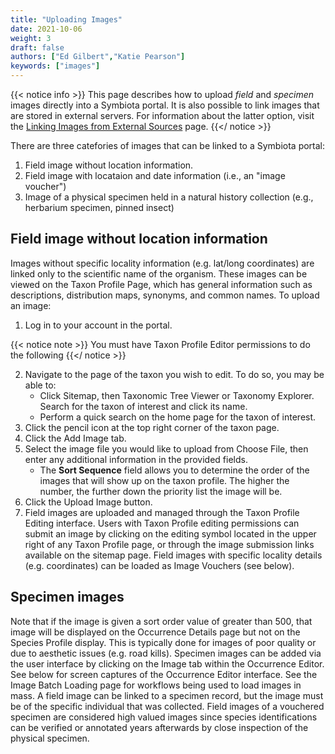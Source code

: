 ```yaml
---
title: "Uploading Images"
date: 2021-10-06
weight: 3
draft: false
authors: ["Ed Gilbert","Katie Pearson"]
keywords: ["images"]
---
```


{{< notice info >}}
  This page describes how to upload *field* and *specimen* images directly into a Symbiota portal. It is also possible to link images that are stored in external servers. For information about the latter option, visit the [Linking Images from External Sources](https://biokic.github.io/symbiota-docs/user/images/linking_images/) page.
{{</ notice >}}

There are three catefories of images that can be linked to a Symbiota portal:
1. Field image without location information.
2. Field image with locataion and date information (i.e., an "image voucher")
3. Image of a physical specimen held in a natural history collection (e.g., herbarium specimen, pinned insect)

## Field image without location information

Images without specific locality information (e.g. lat/long coordinates) are linked only to the scientific name of the organism. These images can be viewed on the Taxon Profile Page, which has general information such as descriptions, distribution maps, synonyms, and common names. To upload an image:

1. Log in to your account in the portal.

{{< notice note >}}
  You must have Taxon Profile Editor permissions to do the following
{{</ notice >}}

2. Navigate to the page of the taxon you wish to edit. To do so, you may be able to:
    *  Click Sitemap, then Taxonomic Tree Viewer or Taxonomy Explorer. Search for the taxon of interest and click its name.
    *  Perform a quick search on the home page for the taxon of interest.
3. Click the pencil icon at the top right corner of the taxon page.
4. Click the Add Image tab.
5. Select the image file you would like to upload from Choose File, then enter any additional information in the provided fields.
    * The **Sort Sequence** field allows you to determine the order of the images that will show up on the taxon profile. The higher the number, the further down the priority list the image will be.
7. Click the Upload Image button.
8. Field images are uploaded and managed through the Taxon Profile Editing interface. Users with Taxon Profile editing permissions can submit an image by clicking on the editing symbol located in the upper right of any Taxon Profile page, or through the image submission links available on the sitemap page. Field images with specific locality details (e.g. coordinates) can be loaded as Image Vouchers (see below). 

## Specimen images
Note that if the image is given a sort order value of greater than 500, that image will be displayed on the Occurrence Details page but not on the Species Profile display. This is typically done for images of poor quality or due to aesthetic issues (e.g. road kills). Specimen images can be added via the user interface by clicking on the Image tab within the Occurrence Editor. See below for screen captures of the Occurrence Editor interface. See the Image Batch Loading page for workflows being used to load images in mass. A field image can be linked to a specimen record, but the image must be of the specific individual that was collected. Field images of a vouchered specimen are considered high valued images since species identifications can be verified or annotated years afterwards by close inspection of the physical specimen.
